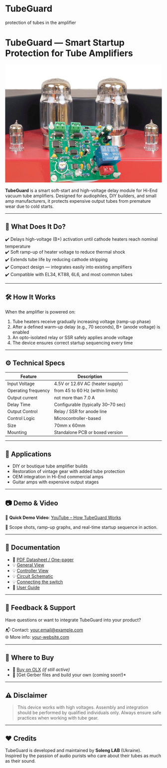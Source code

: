 # TubeGuard
protection of tubes in the amplifier
# TubeGuard — Smart Startup Protection for Tube Amplifiers

![TubeGuard Banner](./images/tubeguard-banner.jpg)

**TubeGuard** is a smart soft-start and high-voltage delay module for Hi-End vacuum tube amplifiers. Designed for audiophiles, DIY builders, and small amp manufacturers, it protects expensive output tubes from premature wear due to cold starts.

---

## 🎯 What Does It Do?

✔️ Delays high-voltage (B+) activation until cathode heaters reach nominal temperature  
✔️ Soft ramp-up of heater voltage to reduce thermal shock  
✔️ Extends tube life by reducing cathode stripping  
✔️ Compact design — integrates easily into existing amplifiers  
✔️ Compatible with EL34, KT88, 6L6, and most common tubes

---

## 🛠️ How It Works

When the amplifier is powered on:

1. Tube heaters receive gradually increasing voltage (ramp-up phase)
2. After a defined warm-up delay (e.g., 70 seconds), B+ (anode voltage) is enabled
3. An opto-isolated relay or SSR safely applies anode voltage
4. The device ensures correct startup sequencing every time

---

## ⚙️ Technical Specs

| Feature             | Description                            |
|---------------------|----------------------------------------|
| Input Voltage       | 4.5V or 12.6V AC (heater supply)       |
| Operating frequency | from 45 to 60 Hz (within limits)       |
| Output current      | not more than 7.0 A                    |
| Delay Time          | Configurable (typically 30–70 sec)     |
| Output Control      | Relay / SSR for anode line             |
| Control Logic       | Microcontroller-based                  |
| Size                | 70mm x 60mm             |
| Mounting            | Standalone PCB or boxed version        |

---

## 🔧 Applications

- DIY or boutique tube amplifier builds  
- Restoration of vintage gear with added tube protection  
- OEM integration in Hi-End commercial amps  
- Guitar amps with expensive output stages  

---

## 📷 Demo & Video

🎥 **Quick Demo Video**: [YouTube – How TubeGuard Works](https://youtu.be/y10T-EoJwew)

📸 Scope shots, ramp-up graphs, and real-time startup sequence in action.

---

## 🧰 Documentation

- 📄 [PDF Datasheet / One-pager](https://drive.google.com/file/d/1AOC07F2Fkn52j2P3fNtg61ebbzX7vSTC/view)
- 💡 [General View](./images/general_view.jpg)
- 💡 [Controller View](./images/adjuster.jpg)
- 💡 [Circuit Schematic](./images/Schematic.GIF)
- 💡 [Connecting the switch](./images/Comutator.GIF)
- 📘 [User Guide](https://drive.google.com/file/d/18n6ji6VZZfq92A9qDqPa3kwrDymVfwSV/view)

---

## 💬 Feedback & Support

Have questions or want to integrate TubeGuard into your product?

📬 Contact: [your.email@example.com](mailto:aurora.west@ymail.com)  
🌐 More info: [your-website.com](https://www.olx.ua/d/uk/obyavlenie/tubeguard-neo-soft-start-tube-amplifier-plavnyy-razogrev-IDTC7jD.html?reason=seller_profile)

---

## 🛒 Where to Buy

- 🔗 [Buy on OLX](https://www.olx.ua) *(if still active)*   
- 🔗 [Get Gerber files and build your own (coming soon!)*

---

## ⚠️ Disclaimer

> This device works with high voltages. Assembly and integration should be performed by qualified individuals only. Always ensure safe practices when working with tube gear.

---

## ❤️ Credits

TubeGuard is developed and maintained by **Soleng LAB** (Ukraine).  
Inspired by the passion of audio purists who care about their tubes as much as their sound.

